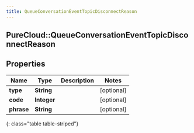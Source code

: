```yaml
---
title: QueueConversationEventTopicDisconnectReason
---
```

## PureCloud::QueueConversationEventTopicDisconnectReason

## Properties

|Name | Type | Description | Notes|
|------------ | ------------- | ------------- | -------------|
| **type** | **String** |  | [optional] |
| **code** | **Integer** |  | [optional] |
| **phrase** | **String** |  | [optional] |
{: class="table table-striped"}


